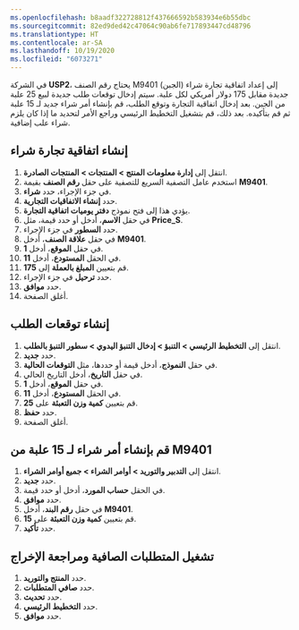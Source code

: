 ```yaml
---
ms.openlocfilehash: b8aadf322728812f437666592b583934e6b55dbc
ms.sourcegitcommit: 82ed9ded42c47064c90ab6fe717893447cd48796
ms.translationtype: HT
ms.contentlocale: ar-SA
ms.lasthandoff: 10/19/2020
ms.locfileid: "6073271"
---
```

في الشركة **USP2**، يحتاج رقم الصنف M9401 (الجبن) إلى إعداد اتفاقية تجارة شراء جديدة مقابل 175 دولار أمريكي لكل علبة. سيتم إدخال توقعات طلب جديدة لبيع 25 علبة من الجبن. بعد إدخال اتفاقية التجارة وتوقع الطلب، قم بإنشاء أمر شراء جديد لـ 15 علبة ثم قم بتأكيده. بعد ذلك، قم بتشغيل التخطيط الرئيسي وراجع الأمر لتحديد ما إذا كان يلزم شراء علب إضافية.

## <a name="create-a-purchase-trade-agreement"></a>إنشاء اتفاقية تجارة شراء

1.  انتقل إلى **إدارة معلومات المنتج > المنتجات > المنتجات الصادرة**.
2.  استخدم عامل التصفية السريع للتصفية على حقل **رقم الصنف** بقيمة **M9401**.
3.  في جزء الإجراء، حدد **شراء**.
4.  حدد **إنشاء الاتفاقيات التجارية**.
5.  يؤدي هذا إلى فتح نموذج **دفتر يوميات اتفاقية التجارة**. 
6.  في حقل **الاسم**، أدخل أو حدد قيمة، مثل **Price_S‎**.
7.  حدد **السطور** في جزء الإجراء.
8.  في حقل **علاقة الصنف**، أدخل **M9401**.
9.  في حقل **الموقع**، أدخل **1**.
10. في الحقل **المستودع**، أدخل **11**.
11. قم بتعيين **المبلغ بالعملة** إلى **175**.
12. حدد **ترحيل** في جزء الإجراء.
13. حدد **موافق**.
14. أغلق الصفحة.

## <a name="create-a-demand-forecast"></a>إنشاء توقعات الطلب

1. انتقل إلى **التخطيط الرئيسي > التنبؤ > إدخال التنبؤ اليدوي > سطور التنبؤ بالطلب**. 
2. حدد **جديد**.
3. في حقل **النموذج**، أدخل قيمة أو حددها، مثل **التوقعات الحالية**.
4. في حقل **التاريخ**، أدخل التاريخ الحالي.
5. في حقل **الموقع**، أدخل **1**.
6. في الحقل **المستودع**، أدخل **11**.
7. قم بتعيين **كمية وزن التعبئة** على **25**.
8. حدد **حفظ**.
9. أغلق الصفحة.

## <a name="create-a-purchase-order-for-15-trays-of-m9401"></a>قم بإنشاء أمر شراء لـ 15 علبة من M9401

1.  انتقل إلى **التدبير والتوريد > أوامر الشراء > جميع أوامر الشراء**.
2.  حدد **جديد**.
3.  في الحقل **حساب المورد**، أدخل أو حدد قيمة.
4.  حدد **موافق**.
5.  في حقل **رقم البند**، أدخل **M9401**.
6.  قم بتعيين **كمية وزن التعبئة** على **15**.
7.  حدد **تأكيد**.

## <a name="run-net-requirements-and-review-output"></a>تشغيل المتطلبات الصافية ومراجعة الإخراج

1.  حدد **المنتج والتوريد**.
2.  حدد **صافي المتطلبات**.
3.  حدد **تحديث**.
4.  حدد **التخطيط الرئيسي**.
5.  حدد **موافق**.
